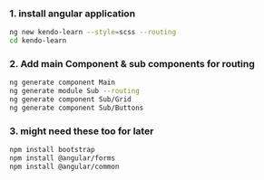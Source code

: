 ### 1. install angular application  
```sh
ng new kendo-learn --style=scss --routing
cd kendo-learn
```  

### 2. Add main Component & sub components for routing    
```sh
ng generate component Main
ng generate module Sub --routing
ng generate component Sub/Grid
ng generate component Sub/Buttons
```  

### 3. might need these too for later  
```sh
npm install bootstrap
npm install @angular/forms
npm install @angular/common
```  


